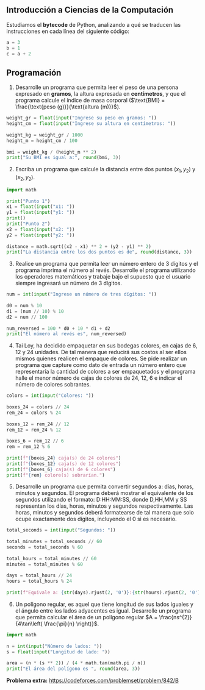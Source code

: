 ## Introducción a Ciencias de la Computación

Estudiamos el **bytecode** de Python, analizando a qué se traducen las instrucciones en cada línea del siguiente código:

```python
a = 3
b = 1
c = a + 2
```

## Programación

1. Desarrolle un programa que permita leer el peso de una persona expresado en **gramos**, la altura expresada en **centímetros**, y que el programa calcule el índice de masa corporal ($\text{BMI} = \frac{\text{peso (g)}}{\text{altura (m)}}$).

```python
weight_gr = float(input("Ingrese su peso en gramos: "))  
height_cm = float(input("Ingrese su altura en centímetros: "))  
  
weight_kg = weight_gr / 1000  
height_m = height_cm / 100  
  
bmi = weight_kg / (height_m ** 2)  
print("Su BMI es igual a:", round(bmi, 3))
```

2. Escriba un programa que calcule la distancia entre dos puntos $(x_{1}, y_{2})$ y $(x_{2},y_{2})$.

```python
import math  
  
print("Punto 1")  
x1 = float(input("x1: "))  
y1 = float(input("y1: "))  
print()  
print("Punto 2")  
x2 = float(input("x2: "))  
y2 = float(input("y2: "))  
  
distance = math.sqrt((x2 - x1) ** 2 + (y2 - y1) ** 2)  
print("La distancia entre los dos puntos es de", round(distance, 3))
```

3. Realice un programa que permita leer un número entero de 3 dígitos y el programa imprima el número al revés. Desarrolle el programa utilizando los operadores matemáticos y trabaje bajo el supuesto que el usuario siempre ingresará un número de 3 dígitos.

```python
num = int(input("Ingrese un número de tres dígitos: "))  
  
d0 = num % 10  
d1 = (num // 10) % 10  
d2 = num // 100  
  
num_reversed = 100 * d0 + 10 * d1 + d2  
print("El número al revés es", num_reversed)
```

4. Tai Loy, ha decidido empaquetar en sus bodegas colores, en cajas de 6, 12 y 24 unidades. De tal manera que reducirá sus costos al ser ellos mismos quienes realicen el empaque de colores. Se pide realizar un programa que capture como dato de entrada un número entero que representaría la cantidad de colores a ser empaquetados y el programa halle el menor número de cajas de colores de 24, 12, 6 e indicar el número de colores sobrantes.

```python
colors = int(input("Colores: "))  
  
boxes_24 = colors // 24  
rem_24 = colors % 24  
  
boxes_12 = rem_24 // 12  
rem_12 = rem_24 % 12  
  
boxes_6 = rem_12 // 6  
rem = rem_12 % 6  
  
print(f"{boxes_24} caja(s) de 24 colores")  
print(f"{boxes_12} caja(s) de 12 colores")  
print(f"{boxes_6} caja(s) de 6 colores")  
print(f"{rem} colore(s) sobrarían.")
```

5. Desarrolle un programa que permita convertir segundos a: días, horas, minutos y segundos. El programa deberá mostrar el equivalente de los segundos utilizando el formato: D:HH:MM:SS, donde D,HH,MM y SS representan los días, horas, minutos y segundos respectivamente. Las horas, minutos y segundos deberá formatearse de tal manera que solo ocupe exactamente dos dígitos, incluyendo el 0 si es necesario.

```python
total_seconds = int(input("Segundos: "))  
  
total_minutes = total_seconds // 60  
seconds = total_seconds % 60  
  
total_hours = total_minutes // 60  
minutes = total_minutes % 60  
  
days = total_hours // 24  
hours = total_hours % 24  
  
print(f"Equivale a: {str(days).rjust(2, '0')}:{str(hours).rjust(2, '0')}:{str(minutes).rjust(2, '0')}:{str(seconds).rjust(2, '0')}")
```

6. Un polígono regular, es aquel que tiene longitud de sus lados iguales y el ángulo entre los lados adyacentes es igual. Desarrolle un programa que permita calcular el área de un polígono regular $A = \frac{ns^{2}}{4\tan\left( \frac{\pi}{n} \right)}$.

```python
import math  
  
n = int(input("Número de lados: "))  
s = float(input("Longitud de lado: "))  
  
area = (n * (s ** 2)) / (4 * math.tan(math.pi / n))  
print("El área del polígono es ", round(area, 3))
```

**Problema extra:** https://codeforces.com/problemset/problem/842/B
